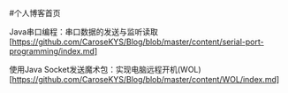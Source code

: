#个人博客首页


 Java串口编程：串口数据的发送与监听读取[https://github.com/CaroseKYS/Blog/blob/master/content/serial-port-programming/index.md]
 
 使用Java Socket发送魔术包：实现电脑远程开机(WOL)[https://github.com/CaroseKYS/Blog/blob/master/content/WOL/index.md]
